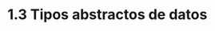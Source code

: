 <!-- # Indicaciones

+Interfaz: medio de comunicación con un objeto

Tarea para el miércoles:

- Libro de la materia Silvia 
- Resúmen: Tema: 1.3 (pp. 4-11)
- Ejercicio: 1.9 (pp. 22 - 24)
-->

# 1.3 Tipos abstractos de datos

